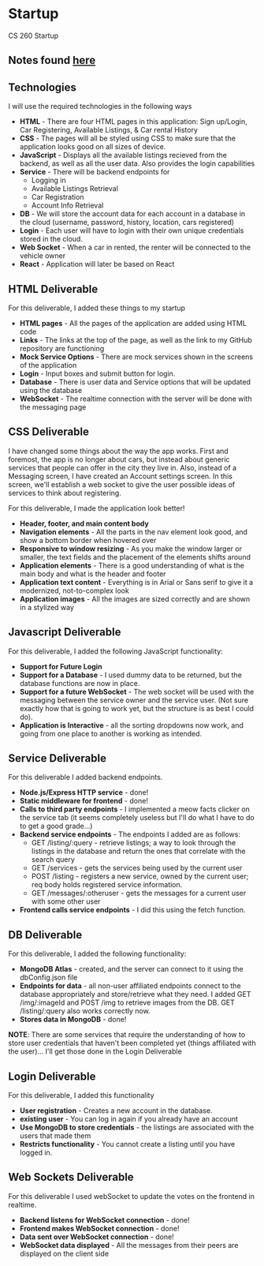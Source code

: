 # Startup
CS 260 Startup

## Notes found [here](notes.md)

## Technologies
I will use the required technologies in the following ways
* **HTML** - There are four HTML pages in this application: Sign up/Login, Car Registering, Available Listings, & Car rental History
* **CSS** - The pages will all be styled using CSS to make sure that the application looks good on all sizes of device.
* **JavaScript** - Displays all the available listings recieved from the backend, as well as all the user data. Also provides the login capabilities
* **Service** - There will be backend endpoints for
    * Logging in
    * Available Listings Retrieval
    * Car Registration
    * Account Info Retrieval
* **DB** - We will store the account data for each account in a database in the cloud (username, password, history, location, cars registered)
* **Login** - Each user will have to login with their own unique credentials stored in the cloud.
* **Web Socket** - When a car in rented, the renter will be connected to the vehicle owner
* **React** - Application will later be based on React


## HTML Deliverable
For this deliverable, I added these things to my startup
* **HTML pages** - All the pages of the application are added using HTML code
* **Links** - The links at the top of the page, as well as the link to my GitHub repository are functioning
* **Mock Service Options** - There are mock services shown in the screens of the application
* **Login** - Input boxes and submit button for login.
* **Database** - There is user data and Service options that will be updated using the database
* **WebSocket** - The realtime connection with the server will be done with the messaging page


## CSS Deliverable
I have changed some things about the way the app works. First and foremost, the app is no longer about cars, but instead about generic services that people can offer in the city they live in. Also, instead of a Messaging screen, I have created an Account settings screen. In this screen, we'll establish a web socket to give the user possible ideas of services to think about registering.

For this deliverable, I made the application look better!
* **Header, footer, and main content body**
* **Navigation elements** - All the parts in the nav element look good, and show a bottom border when hovered over
* **Responsive to window resizing** - As you make the window larger or smaller, the text fields and the placement of the elements shifts around
* **Application elements** - There is a good understanding of what is the main body and what is the header and footer
* **Application text content** - Everything is in Arial or Sans serif to give it a modernized, not-to-complex look
* **Application images** - All the images are sized correctly and are shown in a stylized way


## Javascript Deliverable
For this deliverable, I added the following JavaScript functionality:
* **Support for Future Login**
* **Support for a Database** - I used dummy data to be returned, but the database functions are now in place.
* **Support for a future WebSocket** - The web socket will be used with the messaging between the service owner and the service user. (Not sure exactly how that is going to work yet, but the structure is as best I could do).
* **Application is Interactive** - all the sorting dropdowns now work, and going from one place to another is working as intended.


## Service Deliverable
For this deliverable I added backend endpoints.
* **Node.js/Express HTTP service** - done!
* **Static middleware for frontend** - done!
* **Calls to third party endpoints** - I implemented a meow facts clicker on the service tab (it seems completely useless but I'll do what I have to do to get a good grade...)
* **Backend service endpoints** - The endpoints I added are as follows:
    * GET /listing/:query - retrieve listings; a way to look through the listings in the database and return the ones that correlate with the search query
    * GET /services - gets the services being used by the current user
    * POST /listing - registers a new service, owned by the current user; req body holds registered service information. 
    * GET /messages/:otheruser - gets the messages for a current user with some other user
* **Frontend calls service endpoints** - I did this using the fetch function.


## DB Deliverable
For this deliverable, I added the following functionality:
* **MongoDB Atlas** - created, and the server can connect to it using the dbConfig.json file
* **Endpoints for data** - all non-user affiliated endpoints connect to the database appropriately and store/retrieve what they need. I added GET /img/:imageId and POST /img to retrieve images from the DB. GET /listing/:query also works correctly now.
* **Stores data in MongoDB** - done!

**NOTE**: There are some services that require the understanding of how to store user credentials that haven't been completed yet (things affiliated with the user)... I'll get those done in the Login Deliverable

## Login Deliverable
For this deliverable, I added this functionality
* **User registration** - Creates a new account in the database.
* **existing user** - You can log in again if you already have an account
* **Use MongoDB to store credentials** - the listings are associated with the users that made them
* **Restricts functionality** - You cannot create a listing until you have logged in.

## Web Sockets Deliverable
For this deliverable I used webSocket to update the votes on the frontend in realtime.
* **Backend listens for WebSocket connection** - done!
* **Frontend makes WebSocket connection** - done!
* **Data sent over WebSocket connection** - done!
* **WebSocket data displayed** - All the messages from their peers are displayed on the client side
